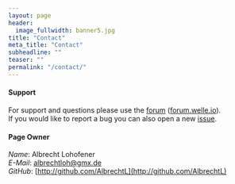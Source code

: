 ```yaml
---
layout: page
header:
  image_fullwidth: banner5.jpg
title: "Contact"
meta_title: "Contact"
subheadline: ""
teaser: ""
permalink: "/contact/"
---
```


#### Support
For support and questions please use the [forum](https://forum.welle.io/) ([forum.welle.io](forum.welle.io)).  
If you would like to report a bug you can also open a new [issue](https://github.com/AlbrechtL/welle.io/issues).

#### Page Owner
*Name*: Albrecht Lohofener  
*E-Mail*: albrechtloh@gmx.de  
*GitHub*: [http://github.com/AlbrechtL](http://github.com/AlbrechtL)


